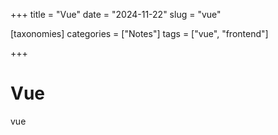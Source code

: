 +++
title = "Vue"
date = "2024-11-22"
slug = "vue"

[taxonomies]
categories = ["Notes"]
tags = ["vue", "frontend"]

+++

# Vue

vue